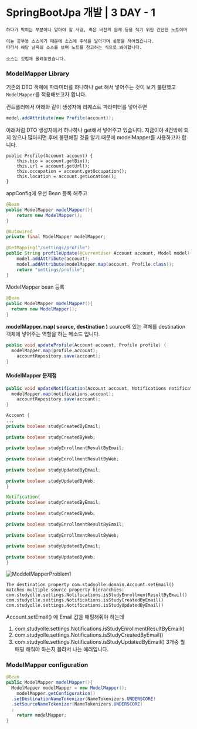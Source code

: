 # SpringBootJpa 개발 | 3 DAY - 1
```
하다가 막히는 부분이나 알아야 할 사항, 혹은 버전의 문제 등을 적기 위한 간단한 노트이며

이는 공부용 소스이기 때문에 소스에 주석을 달아가며 설명을 적어뒀습니다.
따라서 해당 날짜의 소스를 보며 노트를 참고하는 식으로 봐야합니다.

소스는 깃헙에 올려놓았습니다.
```

### ModelMapper Library

기존의 DTO 객체에 파라미터를 하나하나 get 해서 넣어주는 것이 보기 불편했고  `ModelMapper`를 적용해보고자 합니다.

컨트롤러에서 아래와 같이 생성자에 리퀘스트 파라미터를 넣어주면

```java
model.addAttribute(new Profile(account));
```

아래처럼 DTO 생성자에서 하나하나 get해서 넣어주고 있습니다. 
지금이야 4건밖에 되지 않으나 많아지면 후에 불편해질 것을 알기 때문에 modelMapper를 사용하고자 합니다.

```
public Profile(Account account) {  
    this.bio = account.getBio();  
    this.url = account.getUrl();  
    this.occupation = account.getOccupation();  
    this.location = account.getLocation();  
}
```

appConfig에 우선 Bean 등록 해주고

```java
@Bean  
public ModelMapper modelMapper(){  
    return new ModelMapper();  
}
```

```java
@Autowired  
private final ModelMapper modelMapper;  
  
@GetMapping("/settings/profile")  
public String profileUpdate(@CurrentUser Account account, Model model){  
    model.addAttribute(account);
    model.addAttribute(modelMapper.map(account, Profile.class));  
    return "settings/profile";  
}
```

ModelMapper bean 등록
```java
@Bean  
public ModelMapper modelMapper(){  
  return new ModelMapper();  
}
```

**modelMapper.map( source, destination )**
source에 있는 객체를 destination 객체에 넣어주는 역할을 하는 메소드 입니다.
```java
public void updateProfile(Account account, Profile profile) {  
  modelMapper.map(profile,account);  
    accountRepository.save(account);  
}
```


#### ModelMapper 문제점

```java
public void updateNotification(Account account, Notifications notifications) {  
  modelMapper.map(notifications,account);  
    accountRepository.save(account);  
}
```

```java
Account {
...
private boolean studyCreatedByEmail;  
  
private boolean studyCreatedByWeb;  
  
private boolean studyEnrollmentResultByEmail;  
  
private boolean studyEnrollmentResultByWeb;  
  
private boolean studyUpdatedByEmail;  
  
private boolean studyUpdatedByWeb;
}

Notification{  
private boolean studyCreatedByEmail;  
  
private boolean studyCreatedByWeb;  
  
private boolean studyEnrollmentResultByEmail;  
  
private boolean studyEnrollmentResultByWeb;  
  
private boolean studyUpdatedByEmail;  
  
private boolean studyUpdatedByWeb;
}

```

![ModdelMapperProblem1](../images/2022/08/20/ModdelMapperProblem1.png)

```
The destination property com.studyolle.domain.Account.setEmail() matches multiple source property hierarchies: com.studyolle.settings.Notifications.isStudyEnrollmentResultByEmail() com.studyolle.settings.Notifications.isStudyCreatedByEmail() com.studyolle.settings.Notifications.isStudyUpdatedByEmail()
```
Account.setEmail() 에 Email 값을 매핑해줘야 하는데
1. com.studyolle.settings.Notifications.isStudyEnrollmentResultByEmail()
2. com.studyolle.settings.Notifications.isStudyCreatedByEmail()
3. com.studyolle.settings.Notifications.isStudyUpdatedByEmail()
   3개중 뭘 매핑 해줘야 하는지 몰라서 나는 에러입니다.

### ModelMapper configuration

```java
@Bean  
public ModelMapper modelMapper(){  
  ModelMapper modelMapper = new ModelMapper();  
    modelMapper.getConfiguration()  
  .setDestinationNameTokenizer(NameTokenizers.UNDERSCORE)  
  .setSourceNameTokenizer(NameTokenizers.UNDERSCORE)  
  ;  
    return modelMapper;  
}
```